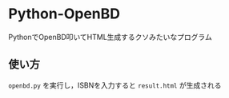 # Python-OpenBD
PythonでOpenBD叩いてHTML生成するクソみたいなプログラム  

## 使い方  
`openbd.py` を実行し，ISBNを入力すると `result.html` が生成される  
